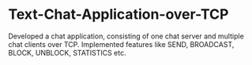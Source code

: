 # Text-Chat-Application-over-TCP
Developed a chat application, consisting of one chat server and multiple chat clients over TCP. Implemented features like SEND, BROADCAST, BLOCK, UNBLOCK, STATISTICS etc.
